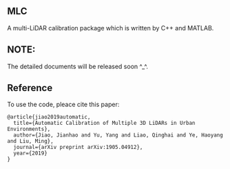 ## MLC
A multi-LiDAR calibration package which is written by C++ and MATLAB.

## NOTE:
The detailed documents will be released soon ^_^.

## Reference  
To use the code, pleace cite this paper:
```
@article{jiao2019automatic,
  title={Automatic Calibration of Multiple 3D LiDARs in Urban Environments},
  author={Jiao, Jianhao and Yu, Yang and Liao, Qinghai and Ye, Haoyang and Liu, Ming},
  journal={arXiv preprint arXiv:1905.04912},
  year={2019}
}
```
